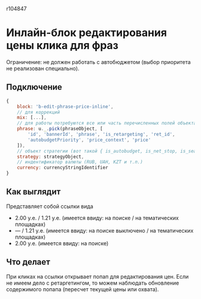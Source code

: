 r104847
# Инлайн-блок редактирования цены клика для фраз

Ограничение: не должен работать с автобюджетом (выбор приоритета не реализован специально).

## Подключение

```javascript
{
    block: 'b-edit-phrase-price-inline',
    // для коррекций
    mix: [...],
    // для работы потребуются все или часть перечисленных полей объекта фразы
    phrase: u._.pick(phraseObject, [
        'id', 'bannerId', 'phrase', 'is_retargeting', 'ret_id',
        'autobudgetPriority', 'price_context', 'price'
    ]),
    // объект стратегии (вот такой { is_autobudget, is_net_stop, is_search_stop, name, search: { name }, net: { name } })
    strategy: strategyObject,
    // индентификатор валюты (RUB, UAH, KZT и т.п.)
    currency: currencyStringIdentifier
}
```

## Как выглядит

Представляет собой ссылки вида
 * 2.00 у.е. / 1.21 у.е. (имеется ввиду: на поиске / на тематических площадках)
 * — / 1.21 у.е. (имеется ввиду: на поиске выключено / на тематических площадках)
 * 2.00 у.е. (имеется ввиду: на поиске)

## Что делает

При кликах на ссылки открывает попап для редактирования цен. Если не имеем дело с ретаргетингом, то
можем наблюдать обновление содержимого попапа (пересчет текущей цены или охвата).
